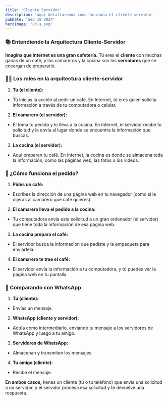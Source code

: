 ```yaml
---
title: 'Cliente Servidor'
description: 'aqui detallaremos como funciona el cliente servidor'
pubDate: 'Sep 19 2024'
heroImage: '/c-s.svg'
---
```

### 📚 Entendiendo la Arquitectura Cliente-Servidor

**Imagina que Internet es una gran cafetería.** Tú eres el **cliente** con muchas ganas de un café, y los camareros y la cocina son los **servidores** que se encargan de prepararlo.

###  👩‍💻 Los roles en la arquitectura cliente-servidor

1. **Tú (el cliente):**

* Tú inicias la acción al pedir un café. En Internet, tú eres quien solicita información a través de tu computadora o celular.

2. **El camarero (el servidor):**

* Él toma tu pedido y lo lleva a la cocina. En Internet, el servidor recibe tu solicitud y la envía al lugar donde se encuentra la información que buscas.
3. **La cocina (el servidor):**

* Aquí preparan tu café. En Internet, la cocina es donde se almacena toda la información, como las páginas web, las fotos o los videos.

###  📝 ¿Cómo funciona el pedido?

1. **Pides un café:**
* Escribes la dirección de una página web en tu navegador (como si le dijeras al camarero qué café quieres).

2. **El camarero lleva el pedido a la cocina:**
* Tu computadora envía esta solicitud a un gran ordenador (el servidor) que tiene toda la información de esa página web.

3. **La cocina prepara el café:**
* El servidor busca la información que pediste y la empaqueta para enviártela.

4. **El camarero te trae el café:**
* El servidor envía la información a tu computadora, y tú puedes ver la página web en tu pantalla.

###  📱 Comparando con WhatsApp

1. **Tú (cliente):**
* Envías un mensaje.
2. **WhatsApp (cliente y servidor):**
* Actúa como intermediario, enviando tu mensaje a los servidores de WhatsApp y luego a tu amigo.

3. **Servidores de WhatsApp:**
* Almacenan y transmiten los mensajes.

4.  **Tu amigo (cliente):**
* Recibe el mensaje.

**En ambos casos,** tienes un cliente (tú o tu teléfono) que envía una solicitud a un servidor, y el servidor procesa esa solicitud y te devuelve una respuesta.

